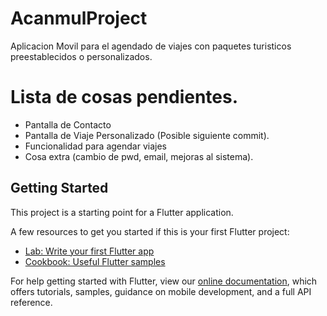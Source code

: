 # AcanmulProject

Aplicacion Movil para el agendado de viajes con paquetes turisticos preestablecidos o personalizados.

# Lista de cosas pendientes.
-   Pantalla de Contacto
-   Pantalla de Viaje Personalizado (Posible siguiente commit).
-   Funcionalidad para agendar viajes
-   Cosa extra (cambio de pwd, email, mejoras al sistema).


## Getting Started

This project is a starting point for a Flutter application.

A few resources to get you started if this is your first Flutter project:

- [Lab: Write your first Flutter app](https://flutter.dev/docs/get-started/codelab)
- [Cookbook: Useful Flutter samples](https://flutter.dev/docs/cookbook)

For help getting started with Flutter, view our
[online documentation](https://flutter.dev/docs), which offers tutorials,
samples, guidance on mobile development, and a full API reference.
